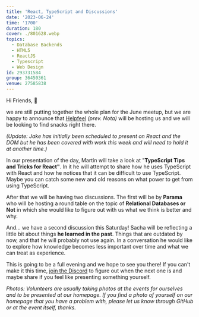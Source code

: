 ```yaml
---
title: 'React, TypeScript and Discussions'
date: '2023-06-24'
time: '1700'
duration: 180
cover: ./801628.webp
topics:
  - Database Backends
  - HTML5
  - ReactJS
  - Typescript
  - Web Design
id: 293731584
group: 36450361
venue: 27585838
---
```


Hi Friends, 👋

we are still putting together the whole plan for the June meetup, but we are happy to announce that [Helpfeel](https://helpfeel.com/en-us/) *(prev. Nota)* will be hosting us and we will be looking to find snacks right there.

*(Update: Jake has initially been scheduled to present on React and the DOM but he has been covered with work this week and will need to hold it at another time.)*

In our presentation of the day, Martin will take a look at "**TypeScript Tips and Tricks for React"**. In it he will attempt to share how he uses TypeScript with React and how he notices that it can be difficult to use TypeScript. Maybe you can catch some new and old reasons on what power to get from using TypeScript.

After that we will be having two discussions. The first will be by **Parama** who will be hosting a round table on the topic of **Relational Databases or Not** in which she would like to figure out with us what we think is better and why.

And... we have a second discussion this Saturday! Sacha will be reflecting a little bit about things **he learned in the past**. Things that are outdated by now, and that he will probably not use again. In a conversation he would like to explore how knowledge becomes less important over time and what we can treat as experience.

This is going to be a full evening and we hope to see you there! If you can't make it this time, [join the Discord](https://owddm.com/discord) to figure out when the next one is and maybe share if you feel like presenting something yourself.

*Photos: Volunteers are usually taking photos at the events for ourselves and to be presented at our homepage. If you find a photo of yourself on our homepage that you have a problem with, please let us know through GitHub or at the event itself, thanks.*

